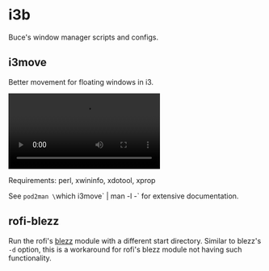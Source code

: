 
# i3b

Buce's window manager scripts and configs.

## i3move

Better movement for floating windows in i3.

![demo](https://i.imgur.com/IVnZ9fS.mp4)

Requirements: perl, xwininfo, xdotool, xprop

See `pod2man \`which i3move\` | man -l -` for extensive documentation.

## rofi-blezz

Run the rofi's [blezz](https://github.com/davatorium/rofi-blezz) module
with a different start directory.
Similar to blezz's `-d` option,
this is a workaround for rofi's blezz module not having such functionality.

